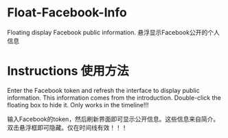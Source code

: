 # Float-Facebook-Info
Floating display Facebook public information. 悬浮显示Facebook公开的个人信息
# Instructions 使用方法
Enter the Facebook token and refresh the interface to display public information. This information comes from the introduction. Double-click the floating box to hide it. Only works in the timeline!!!

输入Facebook的token，然后刷新界面即可显示公开信息。这些信息来自简介。双击悬浮框即可隐藏。仅在时间线有效！！！
